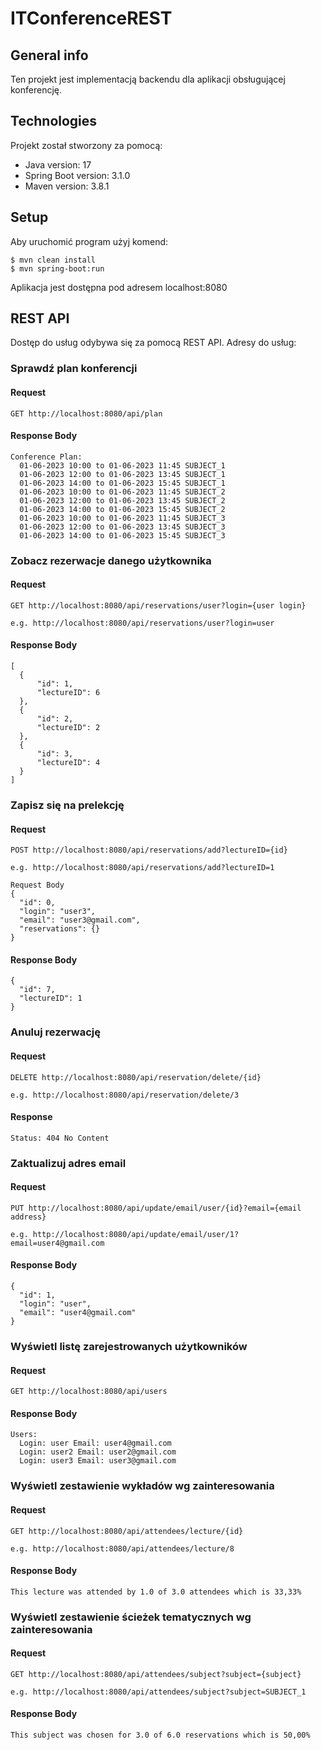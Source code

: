 # ITConferenceREST

## General info
Ten projekt jest implementacją backendu dla aplikacji obsługującej konferencję.
	
## Technologies
Projekt został stworzony za pomocą:
* Java version: 17
* Spring Boot version: 3.1.0
* Maven version: 3.8.1
	
## Setup
Aby uruchomić program użyj komend:

```
$ mvn clean install
$ mvn spring-boot:run

```

Aplikacja jest dostępna pod adresem localhost:8080

## REST API
Dostęp do usług odybywa się za pomocą REST API. Adresy do usług:

### Sprawdź plan konferencji

#### Request

`GET http://localhost:8080/api/plan`

#### Response Body

    Conference Plan:
      01-06-2023 10:00 to 01-06-2023 11:45 SUBJECT_1
      01-06-2023 12:00 to 01-06-2023 13:45 SUBJECT_1
      01-06-2023 14:00 to 01-06-2023 15:45 SUBJECT_1
      01-06-2023 10:00 to 01-06-2023 11:45 SUBJECT_2
      01-06-2023 12:00 to 01-06-2023 13:45 SUBJECT_2
      01-06-2023 14:00 to 01-06-2023 15:45 SUBJECT_2
      01-06-2023 10:00 to 01-06-2023 11:45 SUBJECT_3
      01-06-2023 12:00 to 01-06-2023 13:45 SUBJECT_3
      01-06-2023 14:00 to 01-06-2023 15:45 SUBJECT_3



### Zobacz rezerwacje danego użytkownika

#### Request

`GET http://localhost:8080/api/reservations/user?login={user login}`

    e.g. http://localhost:8080/api/reservations/user?login=user

#### Response Body

    [
      {
          "id": 1,
          "lectureID": 6
      },
      {
          "id": 2,
          "lectureID": 2
      },
      {
          "id": 3,
          "lectureID": 4
      }
    ]



### Zapisz się na prelekcję

#### Request

`POST http://localhost:8080/api/reservations/add?lectureID={id}`

    e.g. http://localhost:8080/api/reservations/add?lectureID=1
    
    Request Body
    {
      "id": 0,
      "login": "user3",
      "email": "user3@gmail.com",
      "reservations": {}
    }

#### Response Body

    {
      "id": 7,
      "lectureID": 1
    }



### Anuluj rezerwację

#### Request

`DELETE http://localhost:8080/api/reservation/delete/{id}`

    e.g. http://localhost:8080/api/reservation/delete/3

#### Response

    Status: 404 No Content



### Zaktualizuj adres email

#### Request

`PUT http://localhost:8080/api/update/email/user/{id}?email={email address}`

    e.g. http://localhost:8080/api/update/email/user/1?email=user4@gmail.com

#### Response Body

    {
      "id": 1,
      "login": "user",
      "email": "user4@gmail.com"
    }



### Wyświetl listę zarejestrowanych użytkowników

#### Request

`GET http://localhost:8080/api/users`

#### Response Body

    Users:
      Login: user Email: user4@gmail.com
      Login: user2 Email: user2@gmail.com
      Login: user3 Email: user3@gmail.com



### Wyświetl zestawienie wykładów wg zainteresowania

#### Request

`GET http://localhost:8080/api/attendees/lecture/{id}`

    e.g. http://localhost:8080/api/attendees/lecture/8

#### Response Body

    This lecture was attended by 1.0 of 3.0 attendees which is 33,33%
 
 
 
### Wyświetl zestawienie ścieżek tematycznych wg zainteresowania

#### Request

`GET http://localhost:8080/api/attendees/subject?subject={subject}`

    e.g. http://localhost:8080/api/attendees/subject?subject=SUBJECT_1

#### Response Body

    This subject was chosen for 3.0 of 6.0 reservations which is 50,00% 

